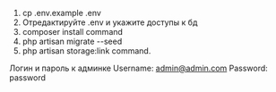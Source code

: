 1) cp .env.example .env
2) Отредактируйте .env и укажите доступы к бд
3) composer install command
4) php artisan migrate --seed 
5) php artisan storage:link command.

Логин и пароль к админке
Username: admin@admin.com
Password: password
